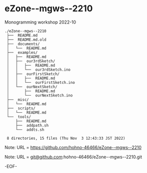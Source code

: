 # eZone--mgws--2210

Monogramming workshop 2022-10

    ./eZone--mgws--2210
     ├──  README.md
     ├──  README.md.old
     ├──  documents/
     │   └──  README.md
     ├──  examples/
     │   ├──  README.md
     │   ├──  our3rdSketch/
     │   │   ├──  README.md
     │   │   └──  our3rdSketch.ino
     │   ├──  ourFirstSketch/
     │   │   ├──  README.md
     │   │   └──  ourFirstSketch.ino
     │   └──  ourNextSketch/
     │       ├──  README.md
     │       └──  ourNextSketch.ino
     ├──  misc/
     │   └──  README.md
     ├──  scripts/
     │   └──  README.md
     └──  tools/
         ├──  README.md
         ├──  addpath.sh
         └──  addts.sh
     
     8 directories, 15 files (Thu Nov  3 12:43:33 JST 2022)


Note: URL = https://github.com/hohno-46466/eZone--mgws--2210

Note: URL = git@github.com:hohno-46466/eZone--mgws--2210.git

-EOF-
